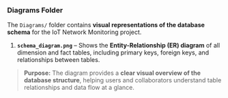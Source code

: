 ### Diagrams Folder

The `Diagrams/` folder contains **visual representations of the database schema** for the IoT Network Monitoring project.  

1. **`schema_diagram.png`** – Shows the **Entity-Relationship (ER) diagram** of all dimension and fact tables, including primary keys, foreign keys, and relationships between tables.  

> **Purpose:** The diagram provides a **clear visual overview of the database structure**, helping users and collaborators understand table relationships and data flow at a glance.

